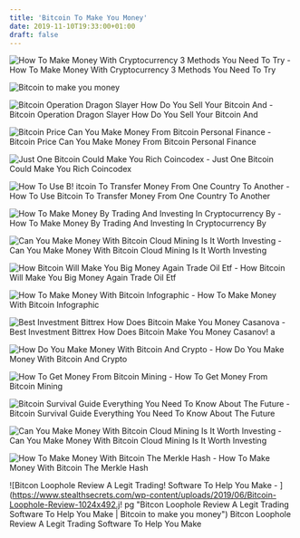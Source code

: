 ```yaml
---
title: 'Bitcoin To Make You Money'
date: 2019-11-10T19:33:00+01:00
draft: false
---
```


![How To Make Money With Cryptocurrency 3 Methods You Need To Try - ](https://www.cryptoryancy.com/wp-content/uploads/2019/04/How-to-Make-Money-with-Cryptocurrency-1030x438.jpeg "How To Make Money With Cryptocurrency 3 Methods You Need To Try | Bitcoin to make you money") How To Make Money With Cryptocurrency 3 Methods You Need To Try

![Bitcoin to make you money](https://3.bp.blogspot.com/-5m4DI-5ifwA/Wl0o3j0c_AI/AAAAAAAACD8/W4Glu2e55_0y7aQobBue85fhDX8dYU9_ACLcBGAs/s1600/Screenshot_2018-01-15-23-17-06.png "Bitcoin to make you money") 

![Bitcoin Operation Dragon Slayer How Do You Sell Your Bitcoin And - ](https://bittox.com/wp-content/uploads/2017/11/photo_2017-11-24_01-20-02.jpg "Bitcoin Operation Dragon Slayer How Do You Sell Your Bitcoin And | Bitcoin to make you money") Bitcoin Operation Dragon Slayer How Do You Sell Your Bitcoin And

![Bitcoin Price Can You Make Money From Bitcoin Personal Finance - ](https://cdn.images.express.co.uk/img/dynamic/23/590x/bit1-874106.jpg "Bitcoin Price Can You Make Money From Bitcoin Personal Finance | Bitcoin to make you money") Bitcoin Price Can You Make Money From Bitcoin Personal Finance

![Just One Bitcoin Could Make You Rich Coincodex - ](https://coincodex.com/en/resources/images//admin/news/testna-novica/bitcoin-2643160960720.jpg:resizeboxcropjpg?1580x888 "Just One Bitcoin Could Make You Rich Coincodex | Bitcoin to make you money") Just One Bitcoin Could Make You Rich Coincodex

![How To Use B!   itcoin To Transfer Money From One Country To Another - ](http://3.bp.blogspot.com/-3bYAM9x0Y-8/UxVAUIP_TcI/AAAAAAACA10/v-5eutd7VNI/s1600/Selection_014.png) How To Use Bitcoin To Transfer Money From One Country To Another

![How To Make Money By Trading And Investing In Cryptocurrency By - ](https://hackernoon.com/hn-images/1*pMkF_U9RJmRQY62ebzXgOg.png "How To Make Money By Trading And Investing In Cryptocurrency By | Bitcoin to make you money") How To Make Money By Trading And Investing In Cryptocurrency By

![Can You Make Money With Bitcoin Cloud Mining Is It Worth Investing - ](https://managingyourfinance.com/wp-content/uploads/2016/12/What-Is-Genesis-Mining-Read-This-Review-Before-You-Invest-1.jpg "Can You Make Money With Bitcoin Cloud Mining Is It Worth Investing | Bitcoin to make you money") Can You Make Money With Bitcoin Cloud Mining Is It Worth Investing

 ![How Bitcoin Will Make You Big Money Again Trade Oil Etf - ](http://www.tradeoiletf.com/wp-content/uploads/2018/11/TTT+09-11-2018+1-672x372.png "How Bitcoin Will Make You Big Money Again Trade Oil Etf | Bitcoin to make you money") How Bitcoin Will Make You Big Money Again Trade Oil Etf

![How To Make Money With Bitcoin Infographic - ](https://infographicjournal.com/wp-content/uploads/2016/05/how-to-earn-money-by-bitcoin-cloud-mining1.jpeg "How To Make Money With Bitcoin Infographic | Bitcoin to make you money") How To Make Money With Bitcoin Infographic

![Best Investment Bittrex How Does Bitcoin Make You Money Casanova - ](https://cdn-images-1.medium.com/max/2400/1*zdkvslOLNhVvceOlpJ5KRA.png "Best Investment Bittrex How Does Bitcoin Make You Money Casanova | Bitcoin to make you mon!   ey") Best Investment Bittrex How Does Bitcoin Make You Money Casanov! a

![How Do You Make Money With Bitcoin And Crypto - ](https://cdn.publish0x.com/prod/fs/images/48a1a586c7dcca3ae66f2b9bed6692490740794277b03a25ca2483af17a89800.png "How Do You Make Money With Bitcoin And Crypto | Bitcoin to make you money") How Do You Make Money With Bitcoin And Crypto

![How To Get Money From Bitcoin Mining - ](https://managingyourfinance.com/wp-content/uploads/2017/04/How-to-Make-Money-As-a-Gamer-Sell-Virtual-Reality-Gadgets-e1491399629693.jpg "How To Get Money From Bitcoin Mining | Bitcoin to make you money") How To Get Money From Bitcoin Mining

![Bitcoin Survival Guide Everything You Need To Know About The Future - ](https://media.wired.com/photos/59330878d80dd005b42b0e23/master/w_1500,h_3235,c_limit/bitcoin-anatomy.jpg "Bitcoin Survival G!   uide Everything You Need To Know About The Future | Bitcoin to make you money") Bitcoin Survival Guide Everything You Need To Know About The Future

![Can You Make Money With Bitcoin Cloud Mining Is It Worth Investing - ](https://managingyourfinance.com/wp-content/uploads/2016/04/PonziScheme-941x1024.jpg "Can You Make Money With Bitcoin Cloud Mining Is It Worth Investing | Bitcoin to make you money") Can You Make Money With Bitcoin Cloud Mining Is It Worth Investing

![How To Make Money With Bitcoin The Merkle Hash - ](http://themerkle.com/wp-content/uploads/2016/02/lending.jpg "How To Make Money With Bitcoin The Merkle Hash | Bitcoin to make you money") How To Make Money With Bitcoin The Merkle Hash

![Bitcon Loophole Review A Legit Trading!    Software To Help You Make - ](https://www.stealthsecrets.com/wp-content/uploads/2019/06/Bitcoin-Loophole-Review-1024x492.j!   pg "Bitcon Loophole Review A Legit Trading Software To Help You Make | Bitcoin to make you money") Bitcon Loophole Review A Legit Trading Software To Help You Make